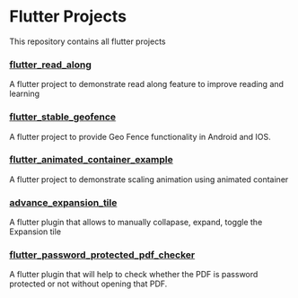 # Flutter Projects
This repository contains all flutter projects

### [flutter_read_along](https://github.com/tarique-khan/flutter-read-along)
A flutter project to demonstrate read along feature to improve reading and learning

### [flutter_stable_geofence](https://github.com/tarique-khan/flutter_stable_geofence)
A flutter project to provide Geo Fence functionality in Android and IOS.

### [flutter_animated_container_example](https://github.com/tarique-khan/animated_container_example)
A flutter project to demonstrate scaling animation using animated container

### [advance_expansion_tile](https://github.com/tarique-khan/configurable_expansion_tile_plus)
A flutter plugin that allows to manually collapase, expand, toggle the Expansion tile

### [flutter_password_protected_pdf_checker](https://github.com/tarique-khan/flutter_password_protected_pdf_checker)
A flutter plugin that will help to check whether the PDF is password protected or not without opening that PDF.
